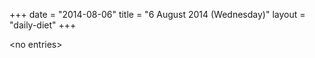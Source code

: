+++
date = "2014-08-06"
title = "6 August 2014 (Wednesday)"
layout = "daily-diet"
+++

<p>&lt;no entries&gt;</p>